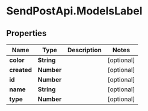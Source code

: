 # SendPostApi.ModelsLabel

## Properties
Name | Type | Description | Notes
------------ | ------------- | ------------- | -------------
**color** | **String** |  | [optional] 
**created** | **Number** |  | [optional] 
**id** | **Number** |  | [optional] 
**name** | **String** |  | [optional] 
**type** | **Number** |  | [optional] 

